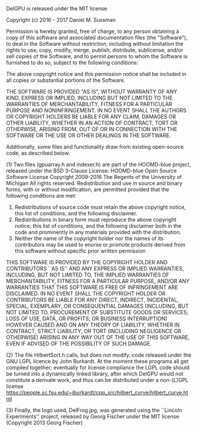 DelGPU is released under the MIT license

Copyright (c) 2016 - 2017 Daniel M. Sussman

Permission is hereby granted, free of charge, to any person obtaining a copy of this software and associated documentation files (the "Software"), to deal in the Software without restriction, including without limitation the rights to use, copy, modify, merge, publish, distribute, sublicense, and/or sell copies of the Software, and to permit persons to whom the Software is furnished to do so, subject to the following conditions:

The above copyright notice and this permission notice shall be included in all copies or substantial portions of the Software.

THE SOFTWARE IS PROVIDED "AS IS", WITHOUT WARRANTY OF ANY KIND, EXPRESS OR IMPLIED, INCLUDING BUT NOT LIMITED TO THE WARRANTIES OF MERCHANTABILITY, FITNESS FOR A PARTICULAR PURPOSE AND NONINFRINGEMENT. IN NO EVENT SHALL THE AUTHORS OR COPYRIGHT HOLDERS BE LIABLE FOR ANY CLAIM, DAMAGES OR OTHER LIABILITY, WHETHER IN AN ACTION OF CONTRACT, TORT OR OTHERWISE, ARISING FROM, OUT OF OR IN CONNECTION WITH THE SOFTWARE OR THE USE OR OTHER DEALINGS IN THE SOFTWARE.

Additionally, some files and functionality draw from existing open-source code, as described below.

(1) Two files (gpuarray.h and indexer.h) are part of the HOOMD-blue project, released under the BSD 3-Clause License:
HOOMD-blue Open Source Software License Copyright 2009-2016 The Regents of
the University of Michigan All rights reserved.
Redistribution and use in source and binary forms, with or without modification, are permitted provided that the following conditions are met:
1. Redistributions of source code must retain the above copyright notice, this list of conditions, and the following disclaimer.
2. Redistributions in binary form must reproduce the above copyright notice, this list of conditions, and the following disclaimer both in the code and prominently in any materials provided with the distribution.
3. Neither the name of the copyright holder nor the names of its contributors may be used to enorse or promote products derived from this software without specific prior written permission

THIS SOFTWARE IS PROVIDED BY THE COPYRIGHT HOLDER AND CONTRIBUTORS ``AS IS'' AND ANY EXPRESS OR IMPLIED WARRANTIES, INCLUDING, BUT NOT LIMITED TO, THE IMPLIED WARRANTIES OF MERCHANTABILITY, FITNESS FOR A PARTICULAR PURPOSE, AND/OR ANY WARRANTIES THAT THIS SOFTWARE IS FREE OF INFRINGEMENT ARE DISCLAIMED. IN NO EVENT SHALL THE COPYRIGHT HOLDER OR CONTRIBUTORS BE LIABLE FOR ANY DIRECT, INDIRECT, INCIDENTAL, SPECIAL, EXEMPLARY, OR CONSEQUENTIAL DAMAGES (INCLUDING, BUT NOT LIMITED TO, PROCUREMENT OF SUBSTITUTE GOODS OR SERVICES; LOSS OF USE, DATA, OR PROFITS; OR BUSINESS INTERRUPTION) HOWEVER CAUSED AND ON ANY THEORY OF LIABILITY, WHETHER IN CONTRACT, STRICT LIABILITY, OR TORT (INCLUDING NEGLIGENCE OR OTHERWISE) ARISING IN ANY WAY OUT OF THE USE OF THIS SOFTWARE, EVEN IF ADVISED OF THE POSSIBILITY OF SUCH DAMAGE.

(2) The file HilbertSort.h calls, but does not modify, code released under the GNU LGPL licence by John Burkardt. At the moment these programs all get compiled together; eventually for license compliance the LGPL code should be turned into a dynamically linked library, after which DelGPU would not constitute a derivate work, and thus can be distributed under a non-(L)GPL license
https://people.sc.fsu.edu/~jburkardt/cpp_src/hilbert_curve/hilbert_curve.html

(3) Finally, the logo used, DelFrog.jpg, was generated using the ``Lincoln Experiments'' project, released by Georg Fischer under the MIT license (Copyright 2013 Georg Fischer)


